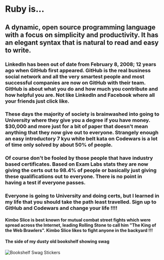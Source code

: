 # Ruby is...

## A dynamic, open source programming language with a focus on simplicity and productivity. It has an elegant syntax that is natural to read and easy to write.

### LinkedIn has been out of date from February 8, 2008; 12 years ago when GitHub first appeared.  GitHub is the real business social network and all the very smartest people and most successful companies are now on GitHub with their team. GitHub is about what you do and how much you contribute and how helpful you are.  Not like LinkedIn and Facebook where all your friends just click like. 

### These days the majority of society is brainwashed into going to University where they give you a degree if you have money. $30,000 and more just for a bit of paper that doesn't mean anything that they now give out to everyone. Strangely enough an easy introductory 7 kyu white belt kata on Codewars is a lot of time only solved by about 50% of people.

### Of course don't be fooled by those people that have industry based certificates. Based on Exam Labs stats they are now giving the certs out to 98.4% of people or basically just giving these qualifications out to everyone.  There is no point in having a test if everyone passes.

### Everyone is going to University and doing certs, but I learned in my life that you should take the path least travelled. Sign up to GitHub and Codewars and change your life !!!! 

#### Kimbo Slice is best known for mutual combat street fights which were spread across the Internet, leading Rolling Stone to call him "The King of the Web Brawlers". Kimbo Slice likes to fight anyone in the backyard !!!

#### The side of my dusty old bookshelf showing swag

![Bookshelf Swag Stickers](images/bookshelf.png)
